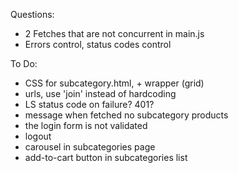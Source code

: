 Questions:
- 2 Fetches that are not concurrent in main.js
- Errors control, status codes control

To Do:
- CSS for subcategory.html, + wrapper (grid)
- urls, use 'join' instead of hardcoding
- LS status code on failure? 401? 
- message when fetched no subcategory products
- the login form is not validated
- logout
- carousel in subcategories page
- add-to-cart button in subcategories list